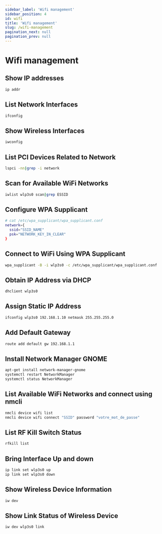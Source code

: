 ```yaml
---
sidebar_label: 'Wifi management'
sidebar_position: 4
id: wifi
title: 'Wifi management'
slug: /wifi-management
pagination_next: null
pagination_prev: null
---
```


# Wifi management

## Show IP addresses

```bash
ip addr
```

## List Network Interfaces

```bash
ifconfig
```

## Show Wireless Interfaces
```bash
iwconfig
```

## List PCI Devices Related to Network
```bash
lspci -nn|grep -i network
```

## Scan for Available WiFi Networks
```bash
iwlist wlp3s0 scan|grep ESSID
```

## Configure WPA Supplicant 
```bash
# cat /etc/wpa_supplicant/wpa_supplicant.conf
network={
  ssid="SSID_NAME"
  psk="NETWORK_KEY_IN_CLEAR"
}
```

## Connect to WiFi Using WPA Supplicant
```bash
wpa_supplicant -B -i wlp3s0 -c /etc/wpa_supplicant/wpa_supplicant.conf
```

## Obtain IP Address via DHCP
```bash
dhclient wlp3s0 
```

## Assign Static IP Address
```bash
ifconfig wlp3s0 192.168.1.10 netmask 255.255.255.0
```

## Add Default Gateway
```bash
route add default gw 192.168.1.1
```

## Install Network Manager GNOME
```bash
apt-get install network-manager-gnome
systemctl restart NetworkManager
systemctl status NetworkManager
```

## List Available WiFi Networks and connect using nmcli
```bash
nmcli device wifi list
nmcli device wifi connect "SSID" password "votre_mot_de_passe"
```

## List RF Kill Switch Status
```bash
rfkill list
```

## Bring Interface Up and down
```bash
ip link set wlp3s0 up
ip link set wlp3s0 down
```

## Show Wireless Device Information
```bash
iw dev
```

## Show Link Status of Wireless Device
```bash
iw dev wlp3s0 link
```